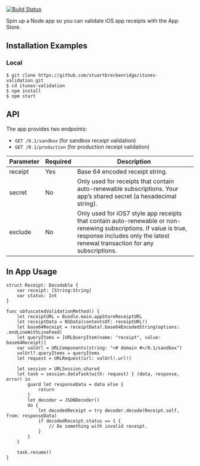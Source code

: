 [![Build Status](https://travis-ci.org/stuartbreckenridge/itunes-validation.svg?branch=master)](https://travis-ci.org/stuartbreckenridge/itunes-validation)

Spin up a Node app so you can validate iOS app receipts with the App Store.

## Installation Examples

### Local

```
$ git clone https://github.com/stuartbreckenridge/itunes-validation.git
$ cd itunes-validation
$ npm install
$ npm start
```



## API

The app provides two endpoints:

- `GET /0.1/sandbox` (for sandbox receipt validation)
- `GET /0.1/production` (for production receipt validation)

|Parameter|Required|Description|
|---|---|---|
|receipt|Yes|Base 64 encoded receipt string.|
|secret|No|Only used for receipts that contain auto-renewable subscriptions. Your app’s shared secret (a hexadecimal string).|
|exclude|No|Only used for iOS7 style app receipts that contain auto-renewable or non-renewing subscriptions. If value is true, response includes only the latest renewal transaction for any subscriptions.|


## In App Usage

```
struct Receipt: Decodable {
    var receipt: [String:String]
    var status: Int
}

func obfuscatedValidationMethod() {
    let receiptURL = Bundle.main.appStoreReceiptURL
    let receiptData = NSData(contentsOf: receiptURL!)
    let base64Receipt = receiptData?.base64EncodedString(options: .endLineWithLineFeed)
    let queryItems = [URLQueryItem(name: "receipt", value: base64Receipt)]
    var valUrl = URLComponents(string: "<# domain #>/0.1/sandbox")
    valUrl?.queryItems = queryItems
    let request = URLRequest(url: valUrl!.url!)

    let session = URLSession.shared
    let task = session.dataTask(with: request) { (data, response, error) in
        guard let responseData = data else {
            return
        }
        let decoder = JSONDecoder()
        do {
            let decodedReceipt = try decoder.decode(Receipt.self, from: responseData)
            if decodedReceipt.status == 1 {
                // Do something with invalid receipt.
            }
        }
    }

    task.resume()
}
```
